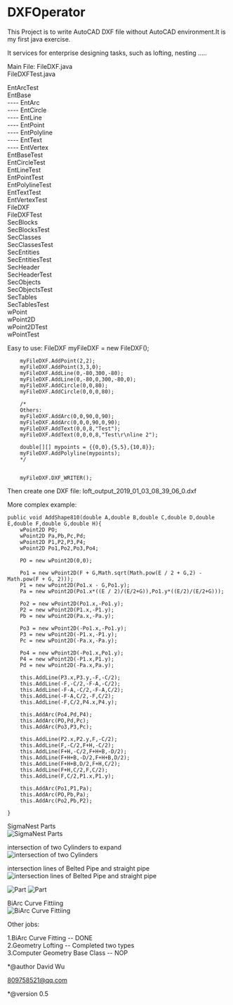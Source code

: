 # DXFOperator
This Project is to write AutoCAD DXF file  without AutoCAD environment.It is my first java exercise.</br>

It services for enterprise designing tasks, such as lofting, nesting .....</br>

Main File: FileDXF.java</br>
           FileDXFTest.java

EntArcTest</br>
EntBase</br>----
	EntArc</br>----
	EntCircle</br>----
	EntLine</br>----
	EntPoint</br>----
	EntPolyline</br>----
	EntText</br>----
	EntVertex</br>
EntBaseTest</br>
EntCircleTest</br>
EntLineTest</br>
EntPointTest</br>
EntPolylineTest</br>
EntTextTest</br>
EntVertexTest</br>
FileDXF</br>
FileDXFTest</br>
SecBlocks</br>
SecBlocksTest</br>
SecClasses</br>
SecClassesTest</br>
SecEntities</br>
SecEntitiesTest</br>
SecHeader</br>
SecHeaderTest</br>
SecObjects</br>
SecObjectsTest</br>
SecTables</br>
SecTablesTest</br>
wPoint</br>
wPoint2D</br>
wPoint2DTest</br>
wPointTest</br>

Easy to use:
		FileDXF myFileDXF = new FileDXF();
		
		myFileDXF.AddPoint(2,2);
		myFileDXF.AddPoint(3,3,0);
		myFileDXF.AddLine(0,-80,300,-80);
		myFileDXF.AddLine(0,-80,0,300,-80,0);
		myFileDXF.AddCircle(0,0,80);
		myFileDXF.AddCircle(0,0,0,80);

		/*
		Others:
		myFileDXF.AddArc(0,0,90,0,90);
		myFileDXF.AddArc(0,0,0,90,0,90);
		myFileDXF.AddText(0,0,8,"Test");
		myFileDXF.AddText(0,0,0,8,"Test\r\nline 2");
		
		double[][] mypoints = {{0,0},{5,5},{10,8}};		
		myFileDXF.AddPolyline(mypoints);
		*/
		

		myFileDXF.DXF_WRITER();

Then create one DXF file: loft_output_2019_01_03_08_39_06_0.dxf

More complex example:<br>

    public void AddShape810(double A,double B,double C,double D,double E,double F,double G,double H){
		wPoint2D PO;
		wPoint2D Pa,Pb,Pc,Pd;
		wPoint2D P1,P2,P3,P4;
		wPoint2D Po1,Po2,Po3,Po4;
		
		PO = new wPoint2D(0,0);
		
		Po1 = new wPoint2D(F + G,Math.sqrt(Math.pow(E / 2 + G,2) - Math.pow(F + G, 2)));
		P1 = new wPoint2D(Po1.x - G,Po1.y);
		Pa = new wPoint2D(Po1.x*((E / 2)/(E/2+G)),Po1.y*((E/2)/(E/2+G)));
		
		Po2 = new wPoint2D(Po1.x,-Po1.y);
		P2 = new wPoint2D(P1.x,-P1.y);
		Pb = new wPoint2D(Pa.x,-Pa.y);
		
		Po3 = new wPoint2D(-Po1.x,-Po1.y);
		P3 = new wPoint2D(-P1.x,-P1.y);
		Pc = new wPoint2D(-Pa.x,-Pa.y);
		
		Po4 = new wPoint2D(-Po1.x,Po1.y);
		P4 = new wPoint2D(-P1.x,P1.y);
		Pd = new wPoint2D(-Pa.x,Pa.y);
		
		this.AddLine(P3.x,P3.y,-F,-C/2);
		this.AddLine(-F,-C/2,-F-A,-C/2);
		this.AddLine(-F-A,-C/2,-F-A,C/2);
		this.AddLine(-F-A,C/2,-F,C/2);
		this.AddLine(-F,C/2,P4.x,P4.y);
		
		this.AddArc(Po4,Pd,P4);
		this.AddArc(PO,Pd,Pc);
		this.AddArc(Po3,P3,Pc);

		this.AddLine(P2.x,P2.y,F,-C/2);
		this.AddLine(F,-C/2,F+H,-C/2);
		this.AddLine(F+H,-C/2,F+H+B,-D/2);
		this.AddLine(F+H+B,-D/2,F+H+B,D/2);
		this.AddLine(F+H+B,D/2,F+H,C/2);
		this.AddLine(F+H,C/2,F,C/2);
		this.AddLine(F,C/2,P1.x,P1.y);

		this.AddArc(Po1,P1,Pa);
		this.AddArc(PO,Pb,Pa);
		this.AddArc(Po2,Pb,P2);
		
    }


SigmaNest Parts<br>
<img src="examples/Partsall.png" alt="SigmaNest Parts" style="max-width:100%;">

intersection of two Cylinders to expand<br>
<img src="examples/InterSection2Cylinder.png" alt="intersection of two Cylinders" style="max-width:100%;">

intersection lines of Belted Pipe and straight pipe<br>
<img src="examples/parts002.png" alt="intersection lines of Belted Pipe and straight pipe" style="max-width:100%;">

<img src="examples/parts003.png" alt="Part" style="max-width:100%;">

<img src="examples/parts004.png" alt="Part" style="max-width:100%;">

BiArc Curve Fittiing<br>
<img src="examples/BiArc.png" alt="BiArc Curve Fittiing" style="max-width:100%;">

Other jobs:

1.BiArc Curve Fitting  -- DONE<br> 
2.Geometry Lofting -- Completed two types <br>
3.Computer Geometry Base Class -- NOP<br>

*@author David Wu<br>

<809758521@qq.com></br>

*@version 0.5
